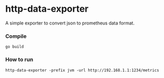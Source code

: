 # http-data-exporter

A simple exporter to convert json to prometheus data format.

### Compile

```go build```

### How to run

```http-data-exporter -prefix jvm -url http://192.168.1.1:1234/metrics```
